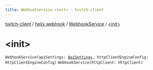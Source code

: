 ```yaml
---
title: WebhookService.<init> - twitch-client
---
```


[twitch-client](../../index.html) / [helix.webhook](../index.html) / [WebhookService](index.html) / [&lt;init&gt;](./-init-.html)

# &lt;init&gt;

`WebhookService(apiSettings: `[`ApiSettings`](../../helix.http.credentials/-api-settings/index.html)`, httpClientEngineConfig: HttpClientEngineConfig)`
`WebhookService(httpClient: HttpClient)`